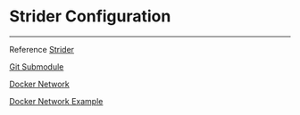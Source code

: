 # Strider Configuration

---

Reference
[Strider](https://github.com/Strider-CD/strider)

[Git Submodule](https://chrisjean.com/git-submodules-adding-using-removing-and-updating/)

[Docker Network](https://docs.docker.com/engine/userguide/networking/)

[Docker Network Example](https://github.com/docker/compose/issues/2804)
